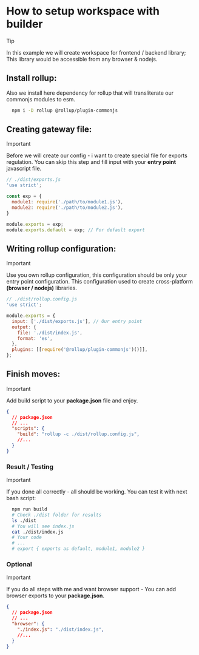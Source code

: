 # How to setup workspace with builder

> [!TIP]
>
> In this example we will create workspace for frontend / backend library;
> This library would be accessible from any browser & nodejs.


## Install rollup:

Also we install here dependency for rollup that will transliterate our commonjs modules to esm.


```bash
  npm i -D rollup @rollup/plugin-commonjs
```

## Creating gateway file:

> [!IMPORTANT]
>
> Before we will create our config - i want to create special file for exports regulation.
> You can skip this step and fill input with your **entry point** javascript file.

```js
// ./dist/exports.js
'use strict';

const exp = {
  module1: require('./path/to/module1.js'),
  module2: require('./path/to/module2.js'),
}

module.exports = exp;
module.exports.default = exp; // For default export
```

## Writing rollup configuration:

> [!IMPORTANT]
>
> Use you own rollup configuration, this configuration should be only your entry point configuration.
> This configuration used to create cross-platform **(browser / nodejs)** libraries.

```js
// ./dist/rollup.config.js
'use strict';

module.exports = {
  input: ['./dist/exports.js'], // Our entry point
  output: {
    file: './dist/index.js',
    format: 'es',
  },
  plugins: [[require('@rollup/plugin-commonjs')()]],
};
```

## Finish moves:

> [!IMPORTANT]
>
> Add build script to your **package.json** file and enjoy.

```json
{
  // package.json
  // ...
  "scripts": {
    "build": "rollup -c ./dist/rollup.config.js",
    //...
  }
}
```

### Result / Testing

> [!IMPORTANT]
>
> If you done all correctly - all should be working.
> You can test it with next bash script:

```bash
  npm run build
  # Check ./dist folder for results
  ls ./dist
  # You will see index.js
  cat ./dist/index.js
  # Your code
  # ...
  # export { exports as default, module1, module2 }
```

### Optional

> [!IMPORTANT]
>
> If you do all steps with me and want browser support -
> You can add browser exports to your **package.json**.

```json
{
  // package.json
  // ...
  "browser": {
    "./index.js": "./dist/index.js",
    //...
  }
}
```
